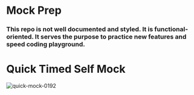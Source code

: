 # Mock Prep

### This repo is not well documented and styled. It is functional-oriented. It serves the purpose to practice new features and speed coding playground. 
# Quick Timed Self Mock

![quick-mock-0192](https://github.com/zjian107-su/Angular-Mock-Prep/assets/35544956/c331318f-404d-4580-a592-e9ba9eacdba6)

